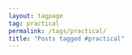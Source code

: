 ```yaml
---
layout: tagpage
tag: practical
permalink: /tags/practical/
title: "Posts tagged #practical"
---
```

